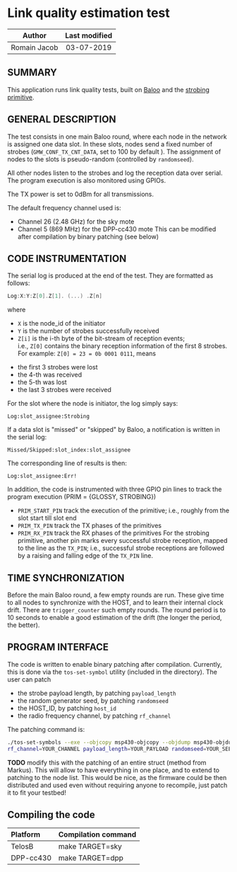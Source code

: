 # Link quality estimation test

| **Author** |**Last modified**|
|:---:|:---:|
|Romain Jacob  |03-07-2019|

## SUMMARY
This application runs link quality tests, built on [Baloo](https://github.com/ETHZ-TEC/Baloo/wiki) and the [strobing primitive](https://github.com/ETHZ-TEC/Baloo/wiki/primitive-strobing).

## GENERAL DESCRIPTION

The test consists in one main Baloo round, where each node in the
network is assigned one data slot.
In these slots, nodes send a fixed number of strobes
(`GMW_CONF_TX_CNT_DATA`, set to 100 by default ).
The assignment of nodes to the slots is pseudo-random (controlled
by `randomseed`).

All other nodes listen to the strobes and log the reception data
over serial. The program execution is also monitored using GPIOs.

The TX power is set to 0dBm for all transmissions.

The default frequency channel used is:
- Channel 26 (2.48 GHz) for the sky mote
- Channel  5 (869  MHz) for the DPP-cc430 mote
This can be modified after compilation by binary patching (see below)

## CODE INSTRUMENTATION

The serial log is produced at the end of the test. They are formatted
as follows:
```c
Log:X:Y:Z[0].Z[1]. (...) .Z[n]
```
where  
- `X`    is the node_id of the initiator
- `Y`    is the number of strobes successfully received
- `Z[i]` is the i-th byte of the bit-stream of reception events;  
i.e., `Z[0]` contains the binary reception information of the first 8 strobes.
For example: `Z[0] = 23 = 0b 0001 0111`, means
 + the first 3 strobes were lost
 + the 4-th was received
 + the 5-th was lost
 + the last 3 strobes were received

For the slot where the node is initiator, the log simply says:
```
Log:slot_assignee:Strobing
```

If a data slot is "missed" or "skipped" by Baloo, a notification
is written in the serial log:
```
Missed/Skipped:slot_index:slot_assignee
```

The corresponding line of results is then:
```
Log:slot_assignee:Err!
```

In addition, the code is instrumented with three GPIO pin lines
to track the program execution (PRIM = {GLOSSY, STROBING})
+  `PRIM_START_PIN` track the execution of
the primitive; i.e., roughly from the slot start till slot end
+  `PRIM_TX_PIN` track the TX phases of the primitives
+  `PRIM_RX_PIN` track the RX phases of the primitives
For the strobing primitive, another pin marks every successful
strobe reception, mapped to the line as the `TX_PIN`;
i.e., successful strobe receptions are followed by a raising and
falling edge of the `TX_PIN` line.

## TIME SYNCHRONIZATION

Before the main Baloo round, a few empty rounds are run. These give
time to all nodes to synchronize with the HOST, and to learn their
internal clock drift.
There are `trigger_counter` such empty rounds.
The round period is to 10 seconds to enable a good estimation of
the drift (the longer the period, the better).

## PROGRAM INTERFACE

The code is written to enable binary patching after compilation.
Currently, this is done via the `tos-set-symbol` utility (included in the directory).
The user can patch
- the strobe payload length, by patching `payload_length`
- the random generator seed, by patching `randomseed`
- the HOST\_ID, by patching `host_id`
- the radio frequency channel, by patching `rf_channel`

The patching command is:
```bash
./tos-set-symbols --exe --objcopy msp430-objcopy --objdump msp430-objdump baloo-link-quality-test.TARGET baloo-link-quality-test.dpp-cc430
rf_channel=YOUR_CHANNEL payload_length=YOUR_PAYLOAD randomseed=YOUR_SEED host_id=YOUR_HOST
```

**TODO** modify this with the patching of an entire struct (method from
Markus). This will allow to have everything in one place, and to
extend to patching to the node list.
This would be nice, as the firmware could be then distributed and
used even without requiring anyone to recompile, just patch it to fit
your testbed!

## Compiling the code
|Platform| Compilation command |
|:---|:---|
|TelosB | make TARGET=sky |
|DPP-cc430 | make TARGET=dpp |
